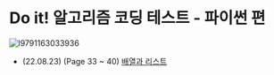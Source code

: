 # Do it! 알고리즘 코딩 테스트 - 파이썬 편
![l9791163033936](https://user-images.githubusercontent.com/110037747/186088031-dd4a3155-330a-47dd-a7fe-fd3986351eec.jpg)

- (22.08.23)  (Page 33 ~ 40) [배열과 리스트](https://github.com/karlbulee/ML/blob/main/Algorithm/%EB%B0%B0%EC%97%B4%EA%B3%BC%20%EB%A6%AC%EC%8A%A4%ED%8A%B8.ipynb "배열과 리스트")
